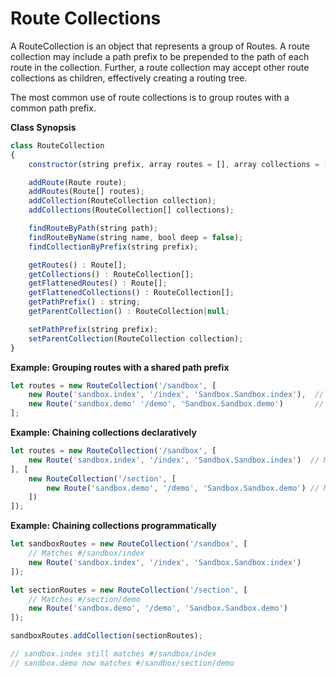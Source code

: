 # Route Collections
A RouteCollection is an object that represents a group of Routes.  A route collection may include a path prefix to be prepended to the path of each route in the collection.  Further, a route collection may accept other route collections as children, effectively creating a routing tree.

The most common use of route collections is to group routes with a common path prefix.

**Class Synopsis**
```javascript
class RouteCollection
{
    constructor(string prefix, array routes = [], array collections = []);

    addRoute(Route route);
    addRoutes(Route[] routes);
    addCollection(RouteCollection collection);
    addCollections(RouteCollection[] collections);

    findRouteByPath(string path);
    findRouteByName(string name, bool deep = false);
    findCollectionByPrefix(string prefix);

    getRoutes() : Route[];
    getCollections() : RouteCollection[];
    getFlattenedRoutes() : Route[];
    getFlattenedCollections() : RouteCollection[];
    getPathPrefix() : string;
    getParentCollection() : RouteCollection|null;

    setPathPrefix(string prefix);
    setParentCollection(RouteCollection collection);
}
```

**Example: Grouping routes with a shared path prefix**
```javascript
let routes = new RouteCollection('/sandbox', [
    new Route('sandbox.index', '/index', 'Sandbox.Sandbox.index'),  // Matches #/sandbox/index
    new Route('sandbox.demo' '/demo', 'Sandbox.Sandbox.demo')       // Matches #/sandbox/demo
];
```

**Example: Chaining collections declaratively**
```javascript
let routes = new RouteCollection('/sandbox', [
    new Route('sandbox.index', '/index', 'Sandbox.Sandbox.index')  // Matches #/sandbox/index
], [
    new RouteCollection('/section', [
        new Route('sandbox.demo', '/demo', 'Sandbox.Sandbox.demo') // Matches #/sandbox/section/demo
    ])
]);
```

**Example: Chaining collections programmatically**
```javascript
let sandboxRoutes = new RouteCollection('/sandbox', [
    // Matches #/sandbox/index
    new Route('sandbox.index', '/index', 'Sandbox.Sandbox.index')
]);

let sectionRoutes = new RouteCollection('/section', [
    // Matches #/section/demo
    new Route('sandbox.demo', '/demo', 'Sandbox.Sandbox.demo')
]);

sandboxRoutes.addCollection(sectionRoutes);

// sandbox.index still matches #/sandbox/index
// sandbox.demo now matches #/sandbox/section/demo
```